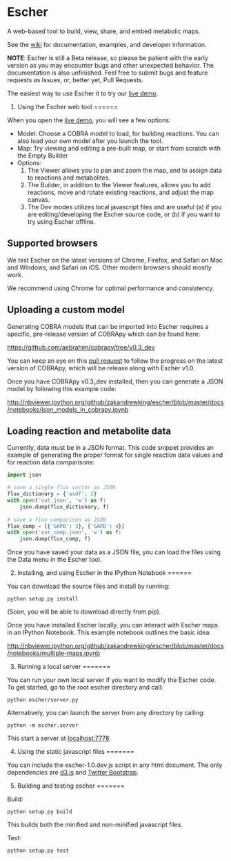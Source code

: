 Escher
======

A web-based tool to build, view, share, and embed metabolic maps.

See the [wiki](https://github.com/zakandrewking/escher/wiki) for documentation, examples, and developer information.

**NOTE**: Escher is still a Beta release, so please be patient with the early version as you may encounter bugs and other unexpected behavior. The documentation is also unfinished. Feel free to submit bugs and feature requests as Issues, or, better yet, Pull Requests.

The easiest way to use Escher it to try our [live demo](http://zak.ucsd.edu:7778). 

1) Using the Escher web tool
======

When you open the [live demo](http://zak.ucsd.edu:7778), you will see a few options:

- Model: Choose a COBRA model to load, for building reactions. You can also load your own model after you launch the tool.
- Map: Try viewing and editing a pre-built map, or start from scratch with the Empty Builder
- Options:
    1. The Viewer allows you to pan and zoom the map, and to assign data to reactions and metabolites.
    2. The Builder, in addition to the Viewer features, allows you to add reactions, move and rotate existing reactions, and adjust the map canvas.
    3. The Dev modes utilizes local javascript files and are useful (a) if you are editing/developing the Escher source code, or (b) if you want to try using Escher offline.

## Supported browsers

We test Escher on the latest versions of Chrome, Firefox, and Safari on Mac and Windows, and Safari on iOS. Other modern browsers should mostly work.

We recommend using Chrome for optimal performance and consistency.

## Uploading a custom model

Generating COBRA models that can be imported into Escher requires a specific, pre-release version of COBRApy which can be found here:

https://github.com/aebrahim/cobrapy/tree/v0.3_dev

You can keep an eye on this [pull request](https://github.com/opencobra/cobrapy/pull/91) to follow the progress on the latest version of COBRApy, which will be release along with Escher v1.0.

Once you have COBRApy v0.3_dev installed, then you can generate a JSON model by following this example code:

http://nbviewer.ipython.org/github/zakandrewking/escher/blob/master/docs/notebooks/json_models_in_cobrapy.ipynb

## Loading reaction and metabolite data

Currently, data must be in a JSON format. This code snippet provides an example of generating the proper format for single reaction data values and for reaction data comparisons:

```python
import json

# save a single flux vector as JSON
flux_dictionary = {'asdf': 2}
with open('out.json', 'w') as f:
    json.dump(flux_dictionary, f) 
	
# save a flux comparison as JSON 
flux_comp = [{'GAPD': 3}, {'GAPD': 4}] 
with open('out_comp.json', 'w') as f: 
    json.dump(flux_comp, f)
```

Once you have saved your data as a JSON file, you can load the files using the Data menu in the Escher tool.

2) Installing, and using Escher in the IPython Notebook
======

You can download the source files and install by running:

```shell
python setup.py install
```

(Soon, you will be able to download directly from pip).

Once you have installed Escher locally, you can interact with Escher maps in an IPython Notebook. This example notebook outlines the basic idea:

http://nbviewer.ipython.org/github/zakandrewking/escher/blob/master/docs/notebooks/multiple-maps.ipynb

3) Running a local server
=======

You can run your own local server if you want to modify the Escher code. To get started, go to the root escher directory and call:

```shell
python escher/server.py
```

Alternatively, you can launch the server from any directory by calling:

```shell
python -m escher.server
```

This start a server at [localhost:7778](http://localhost:7778).

4) Using the static javascript files
=======

You can include the escher-1.0.dev.js script in any html document. The only dependencies are [d3.js](http://d3js.org/) and [Twitter Bootstrap](http://getbootstrap.com).

5) Building and testing escher
=======

Build:

```shell
python setup.py build
```

This builds both the minified and non-minified javascript files.

Test:

```shell
python setup.py test
```
